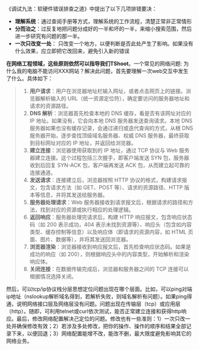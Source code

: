 《调试九法：软硬件错误排查之道》中提出了以下几项排错要决：

-  **理解系统**：通过查阅手册等方式，理解系统的工作流程，清楚正常非正常情形
-  **分而治之**：过反复地把问题分成好的一半和坏的一半，来缩小搜索范围，然后进一步研究有问题的那一半。
-  **一次只改变一处**：  只改变一个地方，以便判断是否此处产生了影响。如果没有什么效果，应立即把它改回来，避免引入新的错误

**在网络工程领域，这些原则依然可以指导我们TShoot**。一个常见的网络问题: 为什么我的电脑不能访问XXX网站？解决此问题，首先要理解一次web交互中发生了什么。具体如下：

> 1. **用户请求**：用户在浏览器地址栏输入网址，或者点击网页上的链接。浏览器解析输入的 URL（统一资源定位符），确定要访问的服务器地址和请求的资源路径。
> 2. **DNS 解析**：浏览器首先检查本地的 DNS 缓存，看是否有该网址对应的 IP 地址。如果没有，它会向本地 DNS 服务器发送查询请求。本地 DNS 服务器如果也没有缓存记录，会通过递归或迭代查询的方式，从根 DNS 服务器开始，逐步查找顶级域名服务器、权威 DNS 服务器，最终获取到目标网址对应的 IP 地址，并返回给浏览器。
> 3. **建立连接**：浏览器使用获取到的 IP 地址，通过 TCP 协议与 Web 服务器建立连接。这个过程包括三次握手，即客户端发送 SYN 包，服务器收到后回复 SYN-ACK 包，客户端再发送 ACK 包，从而建立起可靠的连接通道。
> 4. **发送请求**：连接建立后，浏览器按照 HTTP 协议的格式，构建请求报文，包含请求方法（如 GET、POST 等）、请求的资源路径、HTTP 版本等信息，并将其发送给服务器。
> 5. **服务器处理请求**：Web 服务器接收到请求报文后，根据请求的路径和方法，找到对应的资源或执行相应的处理逻辑。
> 6. **返回响应**：服务器处理完请求后，构建 HTTP 响应报文，包含响应状态码（如 200 表示成功，404 表示未找到资源等）、响应头（包含如内容类型、缓存控制等信息）以及响应体（即请求的资源内容，如 HTML 页面、图片、数据等），并将其发送回浏览器。
> 7. **浏览器渲染**：浏览器接收到响应报文后，首先检查响应状态码。如果是成功的响应（如 200），则根据响应头中的内容类型，开始解析和渲染响应体。
> 8. **关闭连接**：在数据传输完成后，浏览器和服务器之间的 TCP 连接可以根据情况选择关闭。

然后，可以tcp/ip协议栈分层思想定位问题出现在哪个层面。比如，可以ping对端ip地址（nslookup解析域名得到，若解析失败，则域名解析有问题）。如果ping得通，说明网络接口层及网络层没有问题。问题出现在传输层（tcp）或应用层（http）。随即，可利用telnet或curl依次测试，能否正常建立连接和获得http响应。最后，修改网络配置解决己定位的问题。修改也有一些准则：1）一次只改一处并确保修改有效；2）若涉及多处修改，把你的操作、操作的顺序和结果全部记录下来，以便回退；3）网络配置能增不改，能改不删，最大限度避免影响其它的网络业务。

